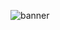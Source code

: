 

![banner](https://user-images.githubusercontent.com/121726699/216780361-d351e43d-f8df-4de4-9256-f396a843c7d3.jpg)
